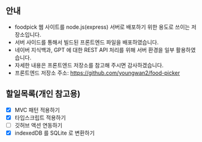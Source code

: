 ## 안내
- foodpick 웹 사이트를 node.js(express) 서버로 배포하기 위한 용도로 쓰이는 저장소입니다.
- 서버 사이드를 통해서 빌드된 프론트엔드 파일을 배포하였습니다.
- 네이버 지식백과, GPT 에 대한 REST API 처리를 위해 서버 환경을 일부 활용하였습니다.
- 자세한 내용은 프론트엔드 저장소를 참고해 주시면 감사하겠습니다.
- 프론트엔드 저장소 주소: https://github.com/youngwan2/food-picker

## 할일목록(개인 참고용)
- [x] MVC 패턴 적용하기
- [x] 타입스크립트 적용하기
- [ ] 깃허브 액션 연동하기
- [x] indexedDB 를 SQLite 로 변환하기
